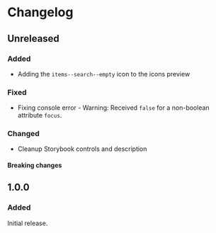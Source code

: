 # Changelog

## Unreleased

### Added
  - Adding the `items--search--empty` icon to the icons preview

### Fixed
  - Fixing console error - Warning: Received `false` for a non-boolean attribute `focus`.

### Changed
  - Cleanup Storybook controls and description

#### Breaking changes

## 1.0.0

### Added
Initial release.

